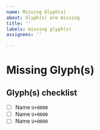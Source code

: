 ```yaml
---
name: Missing Glyph(s)
about: Glyph(s) are missing
title: ''
labels: missing glyph(s)
assignees: ''

---
```


<!-- If approved we will work to add these glyph(s) as soon as possible -->

# Missing Glyph(s)
<!-- A clear description of the missing glyph(s) -->

<!-- If you can, please create a list of the missing glyph(s),
this will hep us keep track of them. -->

## Glyph(s) checklist
<!-- Include character name and Unicode -->

- [ ] Name `U+0000`
- [ ] Name `U+0000`
- [ ] Name `U+0000`
